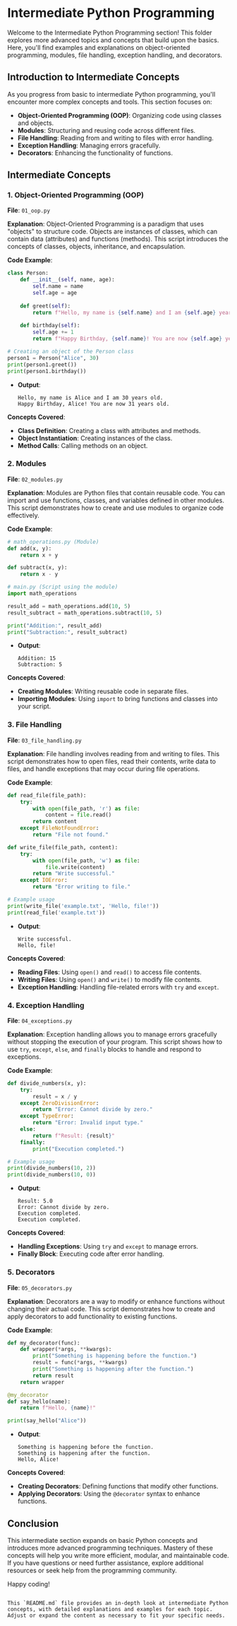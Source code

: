 # Intermediate Python Programming

Welcome to the Intermediate Python Programming section! This folder explores more advanced topics and concepts that build upon the basics. Here, you'll find examples and explanations on object-oriented programming, modules, file handling, exception handling, and decorators.

## Introduction to Intermediate Concepts

As you progress from basic to intermediate Python programming, you'll encounter more complex concepts and tools. This section focuses on:
- **Object-Oriented Programming (OOP)**: Organizing code using classes and objects.
- **Modules**: Structuring and reusing code across different files.
- **File Handling**: Reading from and writing to files with error handling.
- **Exception Handling**: Managing errors gracefully.
- **Decorators**: Enhancing the functionality of functions.

## Intermediate Concepts

### 1. Object-Oriented Programming (OOP)

**File**: `01_oop.py`

**Explanation**: Object-Oriented Programming is a paradigm that uses "objects" to structure code. Objects are instances of classes, which can contain data (attributes) and functions (methods). This script introduces the concepts of classes, objects, inheritance, and encapsulation.

**Code Example**:
```python
class Person:
    def __init__(self, name, age):
        self.name = name
        self.age = age
    
    def greet(self):
        return f"Hello, my name is {self.name} and I am {self.age} years old."
    
    def birthday(self):
        self.age += 1
        return f"Happy Birthday, {self.name}! You are now {self.age} years old."

# Creating an object of the Person class
person1 = Person("Alice", 30)
print(person1.greet())
print(person1.birthday())
```
- **Output**:
  ```
  Hello, my name is Alice and I am 30 years old.
  Happy Birthday, Alice! You are now 31 years old.
  ```

**Concepts Covered**:
- **Class Definition**: Creating a class with attributes and methods.
- **Object Instantiation**: Creating instances of the class.
- **Method Calls**: Calling methods on an object.

### 2. Modules

**File**: `02_modules.py`

**Explanation**: Modules are Python files that contain reusable code. You can import and use functions, classes, and variables defined in other modules. This script demonstrates how to create and use modules to organize code effectively.

**Code Example**:
```python
# math_operations.py (Module)
def add(x, y):
    return x + y

def subtract(x, y):
    return x - y

# main.py (Script using the module)
import math_operations

result_add = math_operations.add(10, 5)
result_subtract = math_operations.subtract(10, 5)

print("Addition:", result_add)
print("Subtraction:", result_subtract)
```
- **Output**:
  ```
  Addition: 15
  Subtraction: 5
  ```

**Concepts Covered**:
- **Creating Modules**: Writing reusable code in separate files.
- **Importing Modules**: Using `import` to bring functions and classes into your script.

### 3. File Handling

**File**: `03_file_handling.py`

**Explanation**: File handling involves reading from and writing to files. This script demonstrates how to open files, read their contents, write data to files, and handle exceptions that may occur during file operations.

**Code Example**:
```python
def read_file(file_path):
    try:
        with open(file_path, 'r') as file:
            content = file.read()
        return content
    except FileNotFoundError:
        return "File not found."

def write_file(file_path, content):
    try:
        with open(file_path, 'w') as file:
            file.write(content)
        return "Write successful."
    except IOError:
        return "Error writing to file."

# Example usage
print(write_file('example.txt', 'Hello, file!'))
print(read_file('example.txt'))
```
- **Output**:
  ```
  Write successful.
  Hello, file!
  ```

**Concepts Covered**:
- **Reading Files**: Using `open()` and `read()` to access file contents.
- **Writing Files**: Using `open()` and `write()` to modify file contents.
- **Exception Handling**: Handling file-related errors with `try` and `except`.

### 4. Exception Handling

**File**: `04_exceptions.py`

**Explanation**: Exception handling allows you to manage errors gracefully without stopping the execution of your program. This script shows how to use `try`, `except`, `else`, and `finally` blocks to handle and respond to exceptions.

**Code Example**:
```python
def divide_numbers(x, y):
    try:
        result = x / y
    except ZeroDivisionError:
        return "Error: Cannot divide by zero."
    except TypeError:
        return "Error: Invalid input type."
    else:
        return f"Result: {result}"
    finally:
        print("Execution completed.")

# Example usage
print(divide_numbers(10, 2))
print(divide_numbers(10, 0))
```
- **Output**:
  ```
  Result: 5.0
  Error: Cannot divide by zero.
  Execution completed.
  Execution completed.
  ```

**Concepts Covered**:
- **Handling Exceptions**: Using `try` and `except` to manage errors.
- **Finally Block**: Executing code after error handling.

### 5. Decorators

**File**: `05_decorators.py`

**Explanation**: Decorators are a way to modify or enhance functions without changing their actual code. This script demonstrates how to create and apply decorators to add functionality to existing functions.

**Code Example**:
```python
def my_decorator(func):
    def wrapper(*args, **kwargs):
        print("Something is happening before the function.")
        result = func(*args, **kwargs)
        print("Something is happening after the function.")
        return result
    return wrapper

@my_decorator
def say_hello(name):
    return f"Hello, {name}!"

print(say_hello("Alice"))
```
- **Output**:
  ```
  Something is happening before the function.
  Something is happening after the function.
  Hello, Alice!
  ```

**Concepts Covered**:
- **Creating Decorators**: Defining functions that modify other functions.
- **Applying Decorators**: Using the `@decorator` syntax to enhance functions.

## Conclusion

This intermediate section expands on basic Python concepts and introduces more advanced programming techniques. Mastery of these concepts will help you write more efficient, modular, and maintainable code. If you have questions or need further assistance, explore additional resources or seek help from the programming community.

Happy coding!
```

This `README.md` file provides an in-depth look at intermediate Python concepts, with detailed explanations and examples for each topic. Adjust or expand the content as necessary to fit your specific needs.
